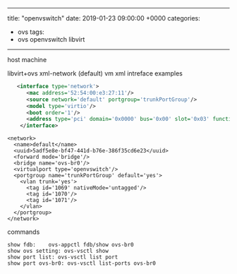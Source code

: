 
---
title: "openvswitch"
date: 2019-01-23 09:00:00 +0000
categories: 
  - ovs
tags:
  - ovs openvswitch libvirt 
---

host machine

libvirt+ovs
xml-network (default)
vm  xml  intreface examples
```xml
   <interface type='network'>
      <mac address='52:54:00:e3:27:11'/>
      <source network='default' portgroup='trunkPortGroup'/>
      <model type='virtio'/>
      <boot order='1'/>
      <address type='pci' domain='0x0000' bus='0x00' slot='0x03' function='0x0'/>
    </interface>
```

```
<network>
  <name>default</name>
  <uuid>5adf5e8e-bf47-441d-b76e-386f35cd6e23</uuid>
  <forward mode='bridge'/>
  <bridge name='ovs-br0'/>
  <virtualport type='openvswitch'/>
  <portgroup name='trunkPortGroup' default='yes'>
    <vlan trunk='yes'>
      <tag id='1069' nativeMode='untagged'/>
      <tag id='1070'/>
      <tag id='1071'/>
    </vlan>
  </portgroup>
</network>
```




commands 

```
show fdb:    ovs-appctl fdb/show ovs-br0
show ovs setting: ovs-vsctl show
show port list: ovs-vsctl list port
show port ovs-br0: ovs-vsctl list-ports ovs-br0
```
